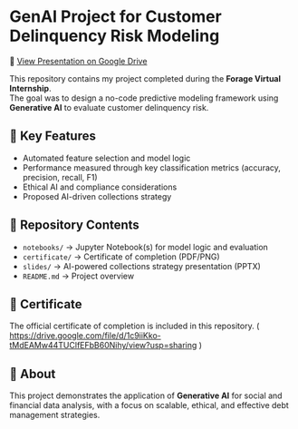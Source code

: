# GenAI Project for Customer Delinquency Risk Modeling  
📑 [View Presentation on Google Drive](https://docs.google.com/presentation/d/1rfQiqvbi8Mug8rDwC-uOxMnyVqmHQ69R/edit?pli=1&slide=id.p1#slide=id.p1)

This repository contains my project completed during the **Forage Virtual Internship**.  
The goal was to design a no-code predictive modeling framework using **Generative AI** to evaluate customer delinquency risk.  

## 🔑 Key Features
- Automated feature selection and model logic  
- Performance measured through key classification metrics (accuracy, precision, recall, F1)  
- Ethical AI and compliance considerations  
- Proposed AI-driven collections strategy  

## 📂 Repository Contents
- `notebooks/` → Jupyter Notebook(s) for model logic and evaluation  
- `certificate/` → Certificate of completion (PDF/PNG)  
- `slides/` → AI-powered collections strategy presentation (PPTX)  
- `README.md` → Project overview  

## 📜 Certificate
The official certificate of completion is included in this repository. ( https://drive.google.com/file/d/1c9iiKko-tMdEAMw44TUClfEFbB60Nihy/view?usp=sharing )  

## 🚀 About
This project demonstrates the application of **Generative AI** for social and financial data analysis, with a focus on scalable, ethical, and effective debt management strategies.  
   
